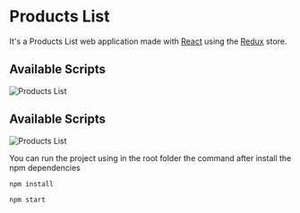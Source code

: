 # Products List
It's a Products List web application made with [React](https://github.com/facebook/react) using the [Redux](https://github.com/reactjs/redux) store.

## Available Scripts
![Products List](https://onedrive.live.com/?authkey=%21AHsDnL9Gey5mjTk&cid=8FF60ED1134D79B0&id=8FF60ED1134D79B0%214761&parId=8FF60ED1134D79B0%212567&o=OneUp "Products List")

## Available Scripts
![Products List](https://onedrive.live.com/?cid=8FF60ED1134D79B0&id=8FF60ED1134D79B0%214762&parId=8FF60ED1134D79B0%212567&o=OneUp "Products Grid")

You can run the project using in the root folder the command after install the npm dependencies
```javascript
npm install

npm start
```

